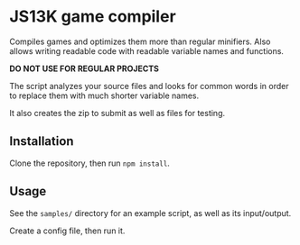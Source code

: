 # JS13K game compiler

Compiles games and optimizes them more than regular minifiers.
Also allows writing readable code with readable variable names and functions.

**DO NOT USE FOR REGULAR PROJECTS**

The script analyzes your source files and looks for common words in order to replace them with much shorter variable names.

It also creates the zip to submit as well as files for testing.

## Installation

Clone the repository, then run `npm install`.

## Usage

See the `samples/` directory for an example script, as well as its input/output.

Create a config file, then run it.
